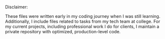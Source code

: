 Disclaimer:

These files were written early in my coding journey when I was still learning.
Additionally, I include files related to tasks from my tech team at college.
For my current projects, including professional work I do for clients, I maintain a private repository with optimized, production-level code.
